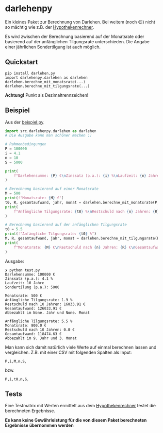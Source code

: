 # darlehenpy

Ein kleines Paket zur Berechnung von Darlehen. Bei weitem (noch 😉) nicht so mächtig wie z.B. der [Hypothekenrechner](https://www.zinsen-berechnen.de/hypothekenrechner.php).

Es wird zwischen der Berechnung basierend auf der Monatsrate oder basierend auf der anfänglichen Tilgungsrate unterschieden. Die Angabe einer jährlichen Sondertilgung ist auch möglich.

## Quickstart

```
pip install darlehen.py
import darlehenpy.darlehen as darlehen
darlehen.berechne_mit_monatsrate(...)
darlehen.berechne_mit_tilgungsrate(...)
```

**Achtung!** Punkt als Dezimaltrennzeichen!

## Beispiel

Aus der [beispiel.py](https://github.com/Allaman/darlehenpy/blob/main/beispiel.py).

```python
import src.darlehenpy.darlehen as darlehen
# Die Ausgabe kann man schöner machen ;)

# Rahmenbedingungen
P = 100000
i = 4.1
n = 10
S = 5000

print(
    f"Darlehensumme: {P} €\nZinssatz (p.a.): {i} %\nLaufzeit: {n} Jahre\nSondertilung (p.a.): {S}\n"
)

# Berechnung basierend auf einer Monatsrate
M = 500
print(f"Monatsrate: {M} €")
t0, R, gesamtaufwand, jahr, monat = darlehen.berechne_mit_monatsrate(P, i, M, n, S)
print(
    f"Anfängliche Tilgungsrate: {t0} %\nRestschuld nach {n} Jahren: {R} €\nGesamtaufwand: {gesamtaufwand} €\nAbbezahlt im {jahr}. Jahr und {monat}. Monat\n"
)

# Berechnung basierend auf der anfänglichen Tilgungsrate
t0 = 5.5
print(f"Anfängliche Tilgungsrate: {t0} %")
M, R, gesamtaufwand, jahr, monat = darlehen.berechne_mit_tilgungsrate(P, i, t0, n, S)
print(
    f"Monatsrate: {M} €\nRestschuld nach {n} Jahren: {R} €\nGesamtaufwand: {gesamtaufwand} €\nAbbezahlt im {jahr}. Jahr und {monat}. Monat"
)
```

Ausgabe:

```
❯ python test.py
Darlehensumme: 100000 €
Zinssatz (p.a.): 4.1 %
Laufzeit: 10 Jahre
Sondertilung (p.a.): 5000

Monatsrate: 500 €
Anfängliche Tilgungsrate: 1.9 %
Restschuld nach 10 Jahren: 16033.91 €
Gesamtaufwand: 126033.91 €
Abbezahlt im None. Jahr und None. Monat

Anfängliche Tilgungsrate: 5.5 %
Monatsrate: 800.0 €
Restschuld nach 10 Jahren: 0.0 €
Gesamtaufwand: 118474.63 €
Abbezahlt im 9. Jahr und 3. Monat
```

Man kann sich damit natürlich viele Werte auf einmal berechnen lassen und vergleichen. Z.B. mit einer CSV mit folgenden Spalten als Input:

```csv
P,i,M,n,S,
```

bzw.

```
P,i,t0,n,S,
```

## Tests

Eine Testmatrix mit Werten ermittelt aus dem [Hypothekenrechner](https://www.zinsen-berechnen.de/hypothekenrechner.php) testet die berechneten Ergebnisse.

**Es kann keine Gewährleistung für die von diesem Paket berechneten Ergebnisse übernommen werden**
